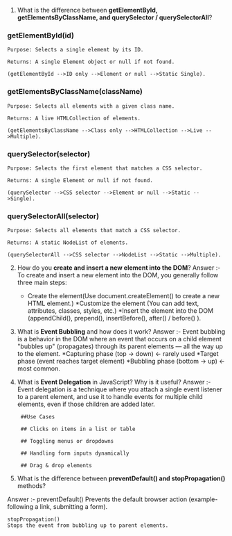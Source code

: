 1. What is the difference between **getElementById, getElementsByClassName, and querySelector / querySelectorAll**?


### getElementById(id)

    Purpose: Selects a single element by its ID.

    Returns: A single Element object or null if not found.

    (getElementById -->ID only -->Element or null -->Static Single).

### getElementsByClassName(className)

    Purpose: Selects all elements with a given class name.

    Returns: A live HTMLCollection of elements.

    (getElementsByClassName -->Class only -->HTMLCollection -->Live -->Multiple).

### querySelector(selector)

    Purpose: Selects the first element that matches a CSS selector.

    Returns: A single Element or null if not found.

    (querySelector -->CSS selector -->Element or null -->Static -->Single).

### querySelectorAll(selector)

    Purpose: Selects all elements that match a CSS selector.

    Returns: A static NodeList of elements.

    (querySelectorAll -->CSS selector -->NodeList -->Static -->Multiple).

2. How do you **create and insert a new element into the DOM**?
Answer :- To create and insert a new element into the DOM, you generally follow three main steps:
    * Create the element(Use document.createElement() to create a new HTML element.)
    *Customize the element (You can add text, attributes, classes, styles, etc.)
    *Insert the element into the DOM (appendChild(), prepend(), insertBefore(), after() / before() ).

3. What is **Event Bubbling** and how does it work?
Answer :- Event bubbling is a behavior in the DOM where an event that occurs on a child element "bubbles up" (propagates) through its parent elements — all the way up to the <html> element.
    *Capturing phase (top → down) ← rarely used
    *Target phase (event reaches target element)
    *Bubbling phase (bottom → up) ← most common.

4. What is **Event Delegation** in JavaScript? Why is it useful?
Answer :- Event delegation is a technique where you attach a single event listener to a parent element, and use it to handle events for multiple child elements, even if those children are added later.

        ##Use Cases

        ## Clicks on items in a list or table

        ## Toggling menus or dropdowns

        ## Handling form inputs dynamically

        ## Drag & drop elements

5. What is the difference between **preventDefault() and stopPropagation()** methods?

Answer :- preventDefault()
    Prevents the default browser action (example- following a link, submitting a form).

    stopPropagation()
    Stops the event from bubbling up to parent elements.
